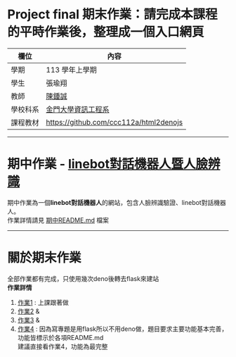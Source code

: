 # Project final 期末作業：請完成本課程的平時作業後，整理成一個入口網頁

欄位 | 內容
-----|--------
學期 | 113 學年上學期
學生 |  張瑜翔
教師 | [陳鍾誠](https://www.nqu.edu.tw/educsie/index.php?act=blog&code=list&ids=4)
學校科系 | [金門大學資訊工程系](https://www.nqu.edu.tw/educsie/index.php)
課程教材 | https://github.com/ccc112a/html2denojs

---

# 期中作業 - [linebot對話機器人暨人臉辨識](https://github.com/yuyuhsiang/Homework/tree/main/midterm_project)

期中作業為一個**linebot對話機器人**的網站，包含人臉辨識驗證、linebot對話機器人。<br>
作業詳情請見 [期中README.md](https://github.com/yuyuhsiang/Homework/blob/main/midterm_project/README.md) 檔案


---

# 關於期末作業 
全部作業都有完成，只使用幾次deno後轉去flask來建站<br>
**作業詳情**
1. [作業1](https://github.com/yuyuhsiang/Homework/tree/main/week1) : 上課跟著做
2. [作業2](https://github.com/yuyuhsiang/Homework/tree/main/week2) &
3. [作業3](https://github.com/yuyuhsiang/Homework/tree/main/week3) &
4. [作業4](https://github.com/yuyuhsiang/Homework/tree/main/week4) : 
因為寫專題是用flask所以不用deno做，題目要求主要功能基本完善，功能皆標示於各項README.md<br>
建議直接看作業4，功能為最完整